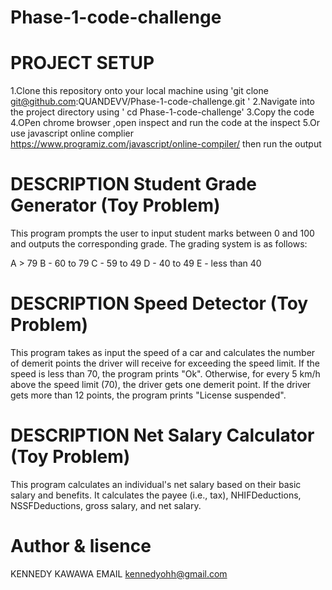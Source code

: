 # Phase-1-code-challenge

# PROJECT SETUP 
1.Clone this repository onto your local machine using 'git clone git@github.com:QUANDEVV/Phase-1-code-challenge.git ' 
2.Navigate into the project directory using ' cd Phase-1-code-challenge' 
3.Copy the code
4.OPen chrome browser ,open inspect and run the code at the inspect
5.Or use javascript online complier https://www.programiz.com/javascript/online-compiler/ then run the output


# DESCRIPTION Student Grade Generator (Toy Problem)

This program prompts the user to input student marks between 0 and 100 and outputs the corresponding grade. The grading system is as follows:

A > 79
B - 60 to 79
C - 59 to 49
D - 40 to 49
E - less than 40


# DESCRIPTION Speed Detector (Toy Problem)
This program takes as input the speed of a car and calculates the number of demerit points the driver will receive for exceeding the speed limit. If the speed is less than 70, the program prints "Ok". Otherwise, for every 5 km/h above the speed limit (70), the driver gets one demerit point. If the driver gets more than 12 points, the program prints "License suspended".



# DESCRIPTION Net Salary Calculator (Toy Problem)
This program calculates an individual's net salary based on their basic salary and benefits. It calculates the payee (i.e., tax), NHIFDeductions, NSSFDeductions, gross salary, and net salary.  

# Author & lisence
KENNEDY KAWAWA
EMAIL kennedyohh@gmail.com
